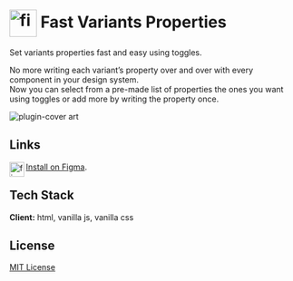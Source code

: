 # <img align="center" alt="figma" width="48px" src="https://user-images.githubusercontent.com/72248784/136018007-cc9d8cd4-588a-4b02-a510-0835666fac16.png" /> Fast Variants Properties

Set variants properties fast and easy using toggles.

No more writing each variant’s property over and over with every component in your design system.  
Now you can select from a pre-made list of properties the ones you want using toggles or add more by writing the property once.

![plugin-cover art](https://user-images.githubusercontent.com/72248784/136018159-5d11e24d-e735-41b7-9f10-f9f68030713c.png)


##  Links

<img align="left" alt="figma" width="26px" src="https://raw.githubusercontent.com/rahuldkjain/github-profile-readme-generator/master/src/images/icons/Software/figma.svg" />[Install on Figma](https://www.figma.com/community/plugin/1014435448527160306/Fast-Variants-Properties).

## Tech Stack

**Client:** html, vanilla js, vanilla css

## License

[MIT License](https://github.com/tterb/atomic-design-ui/blob/master/LICENSEs)
